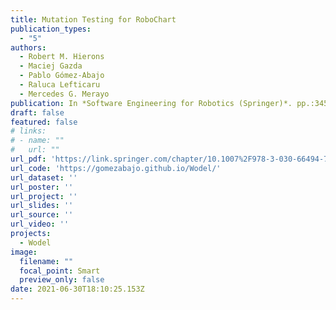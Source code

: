 ```yaml
---
title: Mutation Testing for RoboChart
publication_types:
  - "5"
authors:
  - Robert M. Hierons
  - Maciej Gazda
  - Pablo Gómez-Abajo
  - Raluca Lefticaru
  - Mercedes G. Merayo
publication: In *Software Engineering for Robotics (Springer)*. pp.:345–375
draft: false
featured: false
# links:
# - name: ""
#   url: ""
url_pdf: 'https://link.springer.com/chapter/10.1007%2F978-3-030-66494-7_11'
url_code: 'https://gomezabajo.github.io/Wodel/'
url_dataset: ''
url_poster: ''
url_project: ''
url_slides: ''
url_source: ''
url_video: ''
projects:
  - Wodel
image:
  filename: ""
  focal_point: Smart
  preview_only: false
date: 2021-06-30T18:10:25.153Z
---
```

